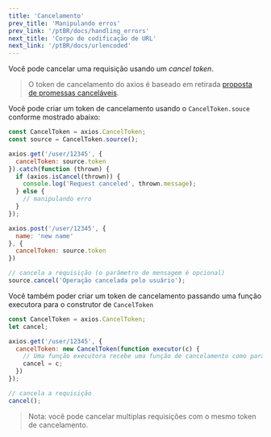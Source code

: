 ```yaml
---
title: 'Cancelamento'
prev_title: 'Manipulando erros'
prev_link: '/ptBR/docs/handling_errors'
next_title: 'Corpo de codificação de URL'
next_link: '/ptBR/docs/urlencoded'
---
```


Você pode cancelar uma requisição usando um *cancel token*.

> O token de cancelamento do axios é baseado em retirada [proposta de promessas canceláveis](https://github.com/tc39/proposal-cancelable-promises).

Você pode criar um token de cancelamento usando o `CancelToken.souce` conforme mostrado abaixo:

```js
const CancelToken = axios.CancelToken;
const source = CancelToken.source();

axios.get('/user/12345', {
  cancelToken: source.token
}).catch(function (thrown) {
  if (axios.isCancel(thrown)) {
    console.log('Request canceled', thrown.message);
  } else {
    // manipulando erro
  }
});

axios.post('/user/12345', {
  name: 'new name'
}, {
  cancelToken: source.token
})

// cancela a requisição (o parâmetro de mensagem é opcional)
source.cancel('Operação cancelada pelo usuário');
```

Você também poder criar um token de cancelamento passando uma função executora para o construtor de `CancelToken`

```js
const CancelToken = axios.CancelToken;
let cancel;

axios.get('/user/12345', {
  cancelToken: new CancelToken(function executor(c) {
    // Uma função executora recebe uma função de cancelamento como parametro
    cancel = c;
  })
});

// cancela a requisição
cancel();
```

> Nota: você pode cancelar multiplas requisições com o mesmo token de cancelamento.
